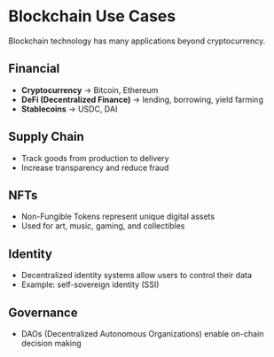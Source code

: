 # Blockchain Use Cases

Blockchain technology has many applications beyond cryptocurrency.

## Financial
- **Cryptocurrency** → Bitcoin, Ethereum
- **DeFi (Decentralized Finance)** → lending, borrowing, yield farming
- **Stablecoins** → USDC, DAI

## Supply Chain
- Track goods from production to delivery
- Increase transparency and reduce fraud

## NFTs
- Non-Fungible Tokens represent unique digital assets
- Used for art, music, gaming, and collectibles

## Identity
- Decentralized identity systems allow users to control their data
- Example: self-sovereign identity (SSI)

## Governance
- DAOs (Decentralized Autonomous Organizations) enable on-chain decision making
